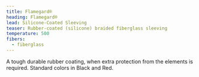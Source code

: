 ```yaml
---
title: Flamegard®
heading: Flamegard®
lead: Silicone-Coated Sleeving
teaser: Rubber-coated (silicone) braided fiberglass sleeving
temperature: 500
fibers:
  - fiberglass
---
```

A tough durable rubber coating, when extra protection from the elements is required. Standard colors in Black and Red.
